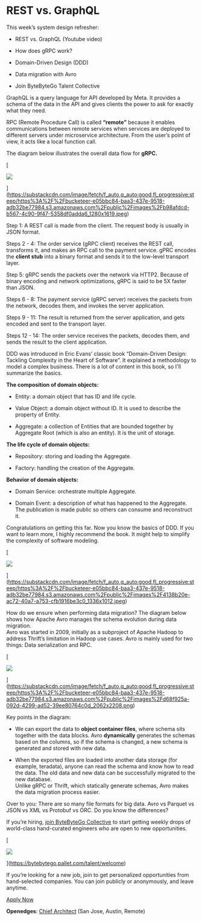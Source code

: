# REST vs. GraphQL
This week’s system design refresher:

*   REST vs. GraphQL (Youtube video)
    
*   How does gRPC work?
    
*   Domain-Driven Design (DDD)
    
*   Data migration with Avro
    
*   Join ByteByteGo Talent Collective
    

GraphQL is a query language for API developed by Meta. It provides a schema of the data in the API and gives clients the power to ask for exactly what they need.

RPC (Remote Procedure Call) is called **“remote”** because it enables communications between remote services when services are deployed to different servers under microservice architecture. From the user’s point of view, it acts like a local function call.

The diagram below illustrates the overall data flow for **gRPC.**

[

![](https://substackcdn.com/image/fetch/w_1456,c_limit,f_auto,q_auto:good,fl_progressive:steep/https%3A%2F%2Fbucketeer-e05bbc84-baa3-437e-9518-adb32be77984.s3.amazonaws.com%2Fpublic%2Fimages%2Fb98afdcd-b567-4c90-9f47-5358df0adda6_1280x1619.jpeg)


](https://substackcdn.com/image/fetch/f_auto,q_auto:good,fl_progressive:steep/https%3A%2F%2Fbucketeer-e05bbc84-baa3-437e-9518-adb32be77984.s3.amazonaws.com%2Fpublic%2Fimages%2Fb98afdcd-b567-4c90-9f47-5358df0adda6_1280x1619.jpeg)

Step 1: A REST call is made from the client. The request body is usually in JSON format.

Steps 2 - 4: The order service (gRPC client) receives the REST call, transforms it, and makes an RPC call to the payment service. gPRC encodes the **client stub** into a binary format and sends it to the low-level transport layer.

Step 5: gRPC sends the packets over the network via HTTP2. Because of binary encoding and network optimizations, gRPC is said to be 5X faster than JSON.

Steps 6 - 8: The payment service (gRPC server) receives the packets from the network, decodes them, and invokes the server application.

Steps 9 - 11: The result is returned from the server application, and gets encoded and sent to the transport layer.

Steps 12 - 14: The order service receives the packets, decodes them, and sends the result to the client application.

DDD was introduced in Eric Evans’ classic book “Domain-Driven Design: Tackling Complexity in the Heart of Software”. It explained a methodology to model a complex business. There is a lot of content in this book, so I'll summarize the basics.

**The composition of domain objects:**

*   Entity: a domain object that has ID and life cycle. 
    
*   Value Object: a domain object without ID. It is used to describe the property of Entity.
    
*   Aggregate: a collection of Entities that are bounded together by Aggregate Root (which is also an entity). It is the unit of storage.
    

**The life cycle of domain objects:**

*   Repository: storing and loading the Aggregate.
    
*   Factory: handling the creation of the Aggregate.
    

**Behavior of domain objects:**

*   Domain Service: orchestrate multiple Aggregate.
    
*   Domain Event: a description of what has happened to the Aggregate. The publication is made public so others can consume and reconstruct it.
    

Congratulations on getting this far. Now you know the basics of DDD. If you want to learn more, I highly recommend the book. It might help to simplify the complexity of software modeling.

[

![](https://substackcdn.com/image/fetch/w_1456,c_limit,f_auto,q_auto:good,fl_progressive:steep/https%3A%2F%2Fbucketeer-e05bbc84-baa3-437e-9518-adb32be77984.s3.amazonaws.com%2Fpublic%2Fimages%2F4138b20e-ac72-40a7-a753-cfb1916be3c0_1336x1012.jpeg)


](https://substackcdn.com/image/fetch/f_auto,q_auto:good,fl_progressive:steep/https%3A%2F%2Fbucketeer-e05bbc84-baa3-437e-9518-adb32be77984.s3.amazonaws.com%2Fpublic%2Fimages%2F4138b20e-ac72-40a7-a753-cfb1916be3c0_1336x1012.jpeg)

How do we ensure when performing data migration? The diagram below shows how Apache Avro manages the schema evolution during data migration.   
Avro was started in 2009, initially as a subproject of Apache Hadoop to address Thrift’s limitation in Hadoop use cases. Avro is mainly used for two things: Data serialization and RPC.

[

![](https://substackcdn.com/image/fetch/w_1456,c_limit,f_auto,q_auto:good,fl_progressive:steep/https%3A%2F%2Fbucketeer-e05bbc84-baa3-437e-9518-adb32be77984.s3.amazonaws.com%2Fpublic%2Fimages%2Fd68f925a-092d-4299-ad52-39ee80764c0d_2062x2208.png)


](https://substackcdn.com/image/fetch/f_auto,q_auto:good,fl_progressive:steep/https%3A%2F%2Fbucketeer-e05bbc84-baa3-437e-9518-adb32be77984.s3.amazonaws.com%2Fpublic%2Fimages%2Fd68f925a-092d-4299-ad52-39ee80764c0d_2062x2208.png)

Key points in the diagram:

*   We can export the data to **object container files**, where schema sits together with the data blocks. Avro **dynamically** generates the schemas based on the columns, so if the schema is changed, a new schema is generated and stored with new data.
    
*   When the exported files are loaded into another data storage (for example, teradata), anyone can read the schema and know how to read the data. The old data and new data can be successfully migrated to the new database.  
    Unlike gRPC or Thrift, which statically generate schemas, Avro makes the data migration process easier.
    

Over to you: There are so many file formats for big data. Avro vs Parquet vs JSON vs XML vs Protobuf vs ORC. Do you know the differences?

If you’re hiring, [join ByteByteGo Collective](https://bytebytego.pallet.com/talent/welcome) to start getting weekly drops of world-class hand-curated engineers who are open to new opportunities.

[

![](https://substackcdn.com/image/fetch/w_1456,c_limit,f_auto,q_auto:good,fl_progressive:steep/https%3A%2F%2Fbucketeer-e05bbc84-baa3-437e-9518-adb32be77984.s3.amazonaws.com%2Fpublic%2Fimages%2F04ab7e44-9b78-4993-abec-5de61cc66598_1466x1220.png)


](https://bytebytego.pallet.com/talent/welcome)

If you’re looking for a new job, join to get personalized opportunities from hand-selected companies. You can join publicly or anonymously, and leave anytime.

[Apply Now](https://bytebytego.pallet.com/talent/welcome?referral=true)

**Openedges**: [Chief Architect](https://bytebytego.pallet.com/jobs/61ba7d30-2e3d-416b-8b06-0e37d6186e30) (San Jose, Austin, Remote)
